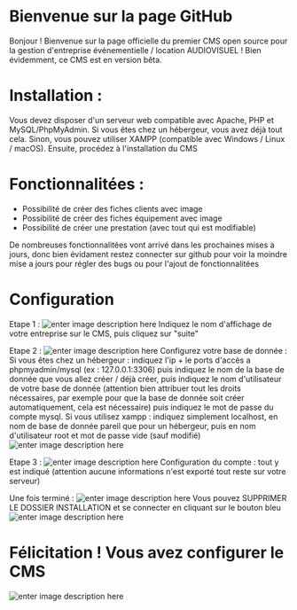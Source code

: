 ﻿# Bienvenue sur la page GitHub 
Bonjour ! Bienvenue sur la page officielle du premier CMS open source pour la gestion d'entreprise événementielle / location AUDIOVISUEL ! Bien évidemment, ce CMS est en version bêta.


# Installation :
Vous devez disposer d'un serveur web compatible avec Apache, PHP et MySQL/PhpMyAdmin. Si vous êtes chez un hébergeur, vous avez déjà tout cela. Sinon, vous pouvez utiliser XAMPP (compatible avec Windows / Linux / macOS). Ensuite, procédez à l'installation du CMS

# Fonctionnalitées :
- Possibilité de créer des fiches clients avec image
- Possibilité de créer des fiches équipement avec image
- Possibilité de créer une prestation (avec tout qui est modifiable)

De nombreuses fonctionnalitées vont arrivé dans les prochaines mises a jours, donc bien évidament restez connecter sur github pour voir la moindre mise a jours pour régler des bugs ou pour l'ajout de fonctionnalitées

# Configuration
Etape 1 : 
![enter image description here](https://i.goopics.net/rus4bo.png)
Indiquez le nom d'affichage de votre entreprise sur le CMS, puis cliquez sur "suite"

Etape 2 :
![enter image description here](https://i.goopics.net/b5h47o.png)
Configurez votre base de donnée :
Si vous êtes chez un hébergeur : indiquez l'ip + le ports d'accès a phpmyadmin/mysql (ex : 127.0.0.1:3306) puis indiquez le nom de la base de donnée que vous allez créer / déjà créer, puis indiquez le nom d'utilisateur de votre base de donnée (attention bien attribuer tout les droits nécessaires, par exemple pour que la base de donnée soit créer automatiquement, cela est nécessaire) puis indiquez le mot de passe du compte mysql.
Si vous utilisez xampp : indiquez simplement localhost, en nom de base de donnée pareil que pour un hébergeur, puis en nom d'utilisateur root et mot de passe vide (sauf modifié)
![enter image description here](https://i.goopics.net/fcdu57.png)

Etape 3 :
![enter image description here](https://i.goopics.net/ixx1ed.png)
Configuration du compte : tout y est indiqué (attention aucune informations n'est exporté tout reste sur votre serveur)


Une fois terminé :
![enter image description here](https://i.goopics.net/3apcrg.png)
Vous pouvez SUPPRIMER LE DOSSIER INSTALLATION et se connecter en cliquant sur le bouton bleu
![enter image description here](https://i.goopics.net/yrbv7u.png)

# Félicitation ! Vous avez configurer le CMS
![enter image description here](https://i.goopics.net/5hpb7h.png)
